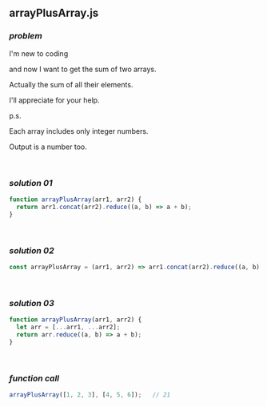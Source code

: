 ## arrayPlusArray.js

### ***problem***

I'm new to coding

and now I want to get the sum of two arrays.

Actually the sum of all their elements.

I'll appreciate for your help.



p.s.

Each array includes only integer numbers.

Output is a number too.

<br>

### ***solution 01*** 

```javascript
function arrayPlusArray(arr1, arr2) {
  return arr1.concat(arr2).reduce((a, b) => a + b);
}
```

<br>

### ***solution 02***

```javascript
const arrayPlusArray = (arr1, arr2) => arr1.concat(arr2).reduce((a, b) => a + b, 0);
```

<br>

### ***solution 03***

```javascript
function arrayPlusArray(arr1, arr2) {
  let arr = [...arr1, ...arr2];
  return arr.reduce((a, b) => a + b);
}
```

<br>

### ***function call***

```javascript
arrayPlusArray([1, 2, 3], [4, 5, 6]);	// 21
```

